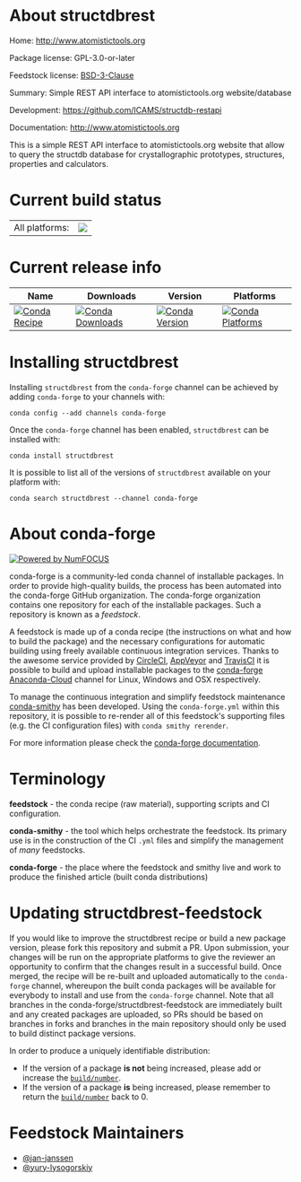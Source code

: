 About structdbrest
==================

Home: http://www.atomistictools.org

Package license: GPL-3.0-or-later

Feedstock license: [BSD-3-Clause](https://github.com/conda-forge/structdbrest-feedstock/blob/master/LICENSE.txt)

Summary: Simple REST API interface to atomistictools.org website/database

Development: https://github.com/ICAMS/structdb-restapi

Documentation: http://www.atomistictools.org

This is a simple REST API interface to atomistictools.org website that
allow to query the structdb database for crystallographic prototypes,
structures, properties and calculators.


Current build status
====================


<table><tr><td>All platforms:</td>
    <td>
      <a href="https://dev.azure.com/conda-forge/feedstock-builds/_build/latest?definitionId=12066&branchName=master">
        <img src="https://dev.azure.com/conda-forge/feedstock-builds/_apis/build/status/structdbrest-feedstock?branchName=master">
      </a>
    </td>
  </tr>
</table>

Current release info
====================

| Name | Downloads | Version | Platforms |
| --- | --- | --- | --- |
| [![Conda Recipe](https://img.shields.io/badge/recipe-structdbrest-green.svg)](https://anaconda.org/conda-forge/structdbrest) | [![Conda Downloads](https://img.shields.io/conda/dn/conda-forge/structdbrest.svg)](https://anaconda.org/conda-forge/structdbrest) | [![Conda Version](https://img.shields.io/conda/vn/conda-forge/structdbrest.svg)](https://anaconda.org/conda-forge/structdbrest) | [![Conda Platforms](https://img.shields.io/conda/pn/conda-forge/structdbrest.svg)](https://anaconda.org/conda-forge/structdbrest) |

Installing structdbrest
=======================

Installing `structdbrest` from the `conda-forge` channel can be achieved by adding `conda-forge` to your channels with:

```
conda config --add channels conda-forge
```

Once the `conda-forge` channel has been enabled, `structdbrest` can be installed with:

```
conda install structdbrest
```

It is possible to list all of the versions of `structdbrest` available on your platform with:

```
conda search structdbrest --channel conda-forge
```


About conda-forge
=================

[![Powered by NumFOCUS](https://img.shields.io/badge/powered%20by-NumFOCUS-orange.svg?style=flat&colorA=E1523D&colorB=007D8A)](http://numfocus.org)

conda-forge is a community-led conda channel of installable packages.
In order to provide high-quality builds, the process has been automated into the
conda-forge GitHub organization. The conda-forge organization contains one repository
for each of the installable packages. Such a repository is known as a *feedstock*.

A feedstock is made up of a conda recipe (the instructions on what and how to build
the package) and the necessary configurations for automatic building using freely
available continuous integration services. Thanks to the awesome service provided by
[CircleCI](https://circleci.com/), [AppVeyor](https://www.appveyor.com/)
and [TravisCI](https://travis-ci.com/) it is possible to build and upload installable
packages to the [conda-forge](https://anaconda.org/conda-forge)
[Anaconda-Cloud](https://anaconda.org/) channel for Linux, Windows and OSX respectively.

To manage the continuous integration and simplify feedstock maintenance
[conda-smithy](https://github.com/conda-forge/conda-smithy) has been developed.
Using the ``conda-forge.yml`` within this repository, it is possible to re-render all of
this feedstock's supporting files (e.g. the CI configuration files) with ``conda smithy rerender``.

For more information please check the [conda-forge documentation](https://conda-forge.org/docs/).

Terminology
===========

**feedstock** - the conda recipe (raw material), supporting scripts and CI configuration.

**conda-smithy** - the tool which helps orchestrate the feedstock.
                   Its primary use is in the construction of the CI ``.yml`` files
                   and simplify the management of *many* feedstocks.

**conda-forge** - the place where the feedstock and smithy live and work to
                  produce the finished article (built conda distributions)


Updating structdbrest-feedstock
===============================

If you would like to improve the structdbrest recipe or build a new
package version, please fork this repository and submit a PR. Upon submission,
your changes will be run on the appropriate platforms to give the reviewer an
opportunity to confirm that the changes result in a successful build. Once
merged, the recipe will be re-built and uploaded automatically to the
`conda-forge` channel, whereupon the built conda packages will be available for
everybody to install and use from the `conda-forge` channel.
Note that all branches in the conda-forge/structdbrest-feedstock are
immediately built and any created packages are uploaded, so PRs should be based
on branches in forks and branches in the main repository should only be used to
build distinct package versions.

In order to produce a uniquely identifiable distribution:
 * If the version of a package **is not** being increased, please add or increase
   the [``build/number``](https://docs.conda.io/projects/conda-build/en/latest/resources/define-metadata.html#build-number-and-string).
 * If the version of a package **is** being increased, please remember to return
   the [``build/number``](https://docs.conda.io/projects/conda-build/en/latest/resources/define-metadata.html#build-number-and-string)
   back to 0.

Feedstock Maintainers
=====================

* [@jan-janssen](https://github.com/jan-janssen/)
* [@yury-lysogorskiy](https://github.com/yury-lysogorskiy/)

